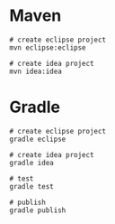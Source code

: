 # Maven

```
# create eclipse project
mvn eclipse:eclipse

# create idea project
mvn idea:idea
```

# Gradle

```
# create eclipse project
gradle eclipse

# create idea project
gradle idea

# test
gradle test

# publish
gradle publish

```


